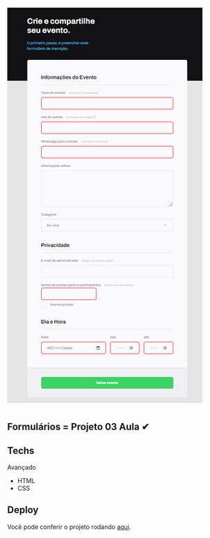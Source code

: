 ![mentoria](./Formulário_aula.png)

#

## Formulários = Projeto 03 Aula ✔

## Techs

Avançado
- HTML
- CSS

## Deploy

Você pode conferir o projeto rodando [aqui](https://caetanosbr.github.io/formulario_evento/).
